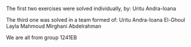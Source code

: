 The first two exercises were solved individually, by:
Uritu Andra-Ioana

The third one was solved in a team formed of:
Uritu Andra-Ioana
El-Ghoul Layla
Mahmoud Mirghani Abdelrahman

We are all from group 1241EB